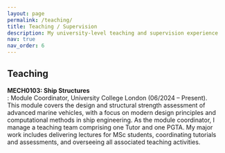```yaml
---
layout: page
permalink: /teaching/
title: Teaching / Supervision
description: My university-level teaching and supervision experience
nav: true
nav_order: 6
---
```


<h2 class="section-title">Teaching</h2>

**MECH0103: Ship Structures**  
: Module Coordinator, University College London (06/2024 – Present).  
  This module covers the design and structural strength assessment of advanced marine vehicles, with a focus on modern design principles and computational methods in ship engineering. As the module coordinator, I manage a teaching team comprising one Tutor and one PGTA. My major work includes delivering lectures for MSc students, coordinating tutorials and assessments, and overseeing all associated teaching activities.



